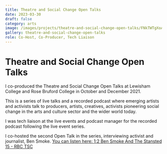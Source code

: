 ```yaml
---
title: Theatre and Social Change Open Talks
date: 2023-03-30
draft: false
category: arts
image: /images/projects/theatre-and-social-change-open-talks/FNkTWTgXoAcHWZn.jpeg
gallery: theatre-and-social-change-open-talks
role: Co-Host, Co-Producer, Tech Liaison
---
```

# Theatre and Social Change Open Talks

I co-produced the Theatre and Social Change Open Talks at Lewisham College and Rose Bruford College in October and December 2021. 

This is a series of live talks and a recorded podcast where emerging artists and activists talk to producers, artists, creatives, activists pioneering social change in the arts and culture sector and the wider world today. 

I was tech liaison at the live events and podcast manager for the recorded podcast following the live event series. 

I co-hosted the second Open Talk in the series, interviewing activist and journalist, Ben Smoke. [You can listen here: 1:2 Ben Smoke And The Stansted 15 - RBC TSC](https://soundcloud.com/rosebrufordtsc/12-ben-smoke-and-the-stansted-15?utm_source=clipboard&utm_medium=text&utm_campaign=social_sharing)